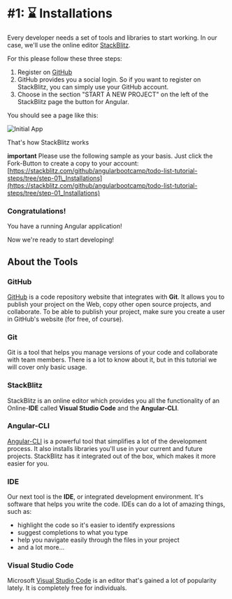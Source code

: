 # \#1: ⌛ Installations

Every developer needs a set of tools and libraries to start working. In our case, we'll use the online editor [StackBlitz](https://stackblitz.com/).

For this please follow these three steps:

1. Register on [GitHub](https://github.com)
2. GitHub provides you a social login. So if you want to register on StackBlitz, you can simply use your GitHub account.
3. Choose in the section "START A NEW PROJECT" on the left of the StackBlitz page the button for Angular.

You should see a page like this:

![Initial App](https://github.com/ng-girls/todo-list-tutorial/raw/stackblitz/assets/initial-app-stackblitz.png)

That's how StackBlitz works

**important** Please use the following sample as your basis. Just click the Fork-Button to create a copy to your account: [https://stackblitz.com/github/angularbootcamp/todo-list-tutorial-steps/tree/step-01\_Installations](https://stackblitz.com/github/angularbootcamp/todo-list-tutorial-steps/tree/step-01_Installations)

### Congratulations!

You have a running Angular application!

Now we're ready to start developing!

## About the Tools

### GitHub

[GitHub](https://github.com/) is a code repository website that integrates with **Git**. It allows you to publish your project on the Web, copy other open source projects, and collaborate. To be able to publish your project, make sure you create a user in GitHub's website \(for free, of course\).

### Git

Git is a tool that helps you manage versions of your code and collaborate with team members. There is a lot to know about it, but in this tutorial we will cover only basic usage.

### StackBlitz

StackBlitz is an online editor which provides you all the functionality of an Online-**IDE** called **Visual Studio Code** and the **Angular-CLI**.

### Angular-CLI

[Angular-CLI](https://github.com/angular/angular-cli) is a powerful tool that simplifies a lot of the development process. It also installs libraries you'll use in your current and future projects. StackBlitz has it integrated out of the box, which makes it more easier for you.

### IDE

Our next tool is the **IDE**, or integrated development environment. It's software that helps you write the code. IDEs can do a lot of amazing things, such as:

* highlight the code so it's easier to identify expressions
* suggest completions to what you type
* help you navigate easily through the files in your project
* and a lot more...

### Visual Studio Code

Microsoft [Visual Studio Code](https://code.visualstudio.com/) is an editor that's gained a lot of popularity lately. It is completely free for individuals.

